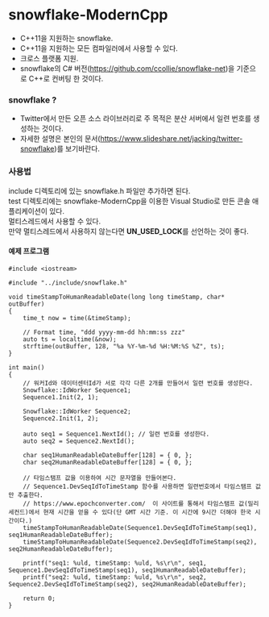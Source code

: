 # snowflake-ModernCpp
- C++11을 지원하는 snowflake.  
- C++11을 지원하는 모든 컴파일러에서 사용할 수 있다.
- 크로스 플랫폼 지원.
- snowflake의 C# 버전(https://github.com/ccollie/snowflake-net)을 기준으로 C++로 컨버팅 한 것이다. 
  
  
### snowflake ?  
- Twitter에서 만든 오픈 소스 라이브러리로 주 목적은 분산 서버에서 일련 번호를 생성하는 것이다.
- 자세한 설명은 본인의 문서(https://www.slideshare.net/jacking/twitter-snowflake)를 보기바란다.  
  
  
### 사용법 
include 디렉토리에 있는 snowflake.h 파일만 추가하면 된다.      
test 디렉토리에는 snowflake-ModernCpp을 이용한 Visual Studio로 만든 콘솔 애플리케이션이 있다.  
멀티스레드에서 사용할 수 있다.  
만약 멀티스레드에서 사용하지 않는다면 **UN_USED_LOCK**를 선언하는 것이 좋다.  
  
   
#### 예제 프로그램  
```
#include <iostream>

#include "../include/snowflake.h"

void timeStampToHumanReadableDate(long long timeStamp, char* outBuffer)
{
	time_t now = time(&timeStamp);
	
	// Format time, "ddd yyyy-mm-dd hh:mm:ss zzz"
	auto ts = localtime(&now);
	strftime(outBuffer, 128, "%a %Y-%m-%d %H:%M:%S %Z", ts);
}

int main()
{
	// 워커Id와 데이터센터Id가 서로 각각 다른 2개를 만들어서 일련 번호를 생성한다.
	Snowflake::IdWorker Sequence1;
	Sequence1.Init(2, 1);

	Snowflake::IdWorker Sequence2;
	Sequence2.Init(1, 2);

	auto seq1 = Sequence1.NextId(); // 일련 번호를 생성한다.
	auto seq2 = Sequence2.NextId();

	char seq1HumanReadableDateBuffer[128] = { 0, };
	char seq2HumanReadableDateBuffer[128] = { 0, };

	// 타임스탬프 값을 이용하여 시간 문자열을 만들어본다.
	// Sequence1.DevSeqIdToTimeStamp 함수를 사용하면 일련번호에서 타임스탬프 값만 추출한다.
	// https://www.epochconverter.com/  이 사이트를 통해서 타임스탬프 값(밀리세컨드)에서 현재 시간을 얻을 수 있다(단 GMT 시간 기준. 이 시간에 9시간 더해야 한국 시간이다.)
	timeStampToHumanReadableDate(Sequence1.DevSeqIdToTimeStamp(seq1), seq1HumanReadableDateBuffer);
	timeStampToHumanReadableDate(Sequence2.DevSeqIdToTimeStamp(seq2), seq2HumanReadableDateBuffer);

	printf("seq1: %uld, timeStamp: %uld, %s\r\n", seq1, Sequence1.DevSeqIdToTimeStamp(seq1), seq1HumanReadableDateBuffer);
	printf("seq2: %uld, timeStamp: %uld, %s\r\n", seq2, Sequence2.DevSeqIdToTimeStamp(seq2), seq2HumanReadableDateBuffer);

	return 0;
}
```
